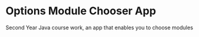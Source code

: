 # Options Module Chooser App

Second Year Java course work, an app that enables you to choose modules
